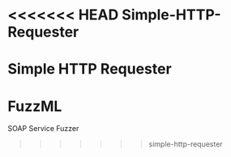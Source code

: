 <<<<<<< HEAD
Simple-HTTP-Requester
=====================

Simple HTTP Requester
=======
FuzzML
======

SOAP Service Fuzzer
>>>>>>> simple-http-requester
